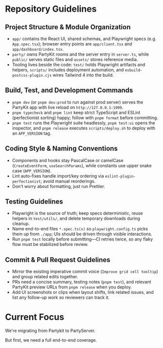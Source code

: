 # Repository Guidelines

## Project Structure & Module Organization

- `app/` contains the React UI, shared schemas, and Playwright specs (e.g.
  `App.spec.tsx`); browser entry points are `app/client.tsx` and
  `app/dashboard/index.tsx`.
- `party/` owns PartyKit rooms and the server entry in `server.ts`, while
  `public/` serves static files and `assets/` stores reference media.
- Tooling lives beside the code: `test/` holds Playwright artifacts and helpers,
  `scripts/` includes deployment automation, and `esbuild-postcss-plugin.cjs`
  wires Tailwind 4 into the build.

## Build, Test, and Development Commands

- `pnpm dev` (or `pnpm dev:prod` to run against prod server) serves the PartyKit
  app with live reload on `http://127.0.0.1:1999`.
- `pnpm typecheck` and `pnpm lint` keep strict TypeScript and ESLint
  (perfectionist sorting) happy; follow with `pnpm format` before committing.
- `pnpm test` runs the Playwright suite headlessly, `pnpm test:ui` opens the
  inspector, and `pnpm release` executes `scripts/deploy.sh` to deploy with an
  `APP_VERSION` tag.

## Coding Style & Naming Conventions

- Components and hooks stay PascalCase or camelCase (`CreateEventForm`,
  `useSearchParams`), while constants use upper snake case (`APP_VERSION`).
- Lint auto-fixes handle import/key ordering via `eslint-plugin-perfectionist`;
  avoid manual reorderings.
- Don't worry about formatting, just run Prettier.

## Testing Guidelines

- Playwright is the source of truth; keep specs deterministic, reuse helpers in
  `test/utils/`, and delete temporary downloads during cleanup.
- Name end-to-end files `*.spec.ts(x)` so `playwright.config.ts` picks them up
  from `./app`; UIs should be driven through visible interactions.
- Run `pnpm test` locally before submitting—CI retries twice, so any flaky flow
  must be stabilized before review.

## Commit & Pull Request Guidelines

- Mirror the existing imperative commit voice (`Improve grid cell tooltip`) and
  group related edits together.
- PRs need a concise summary, testing notes (`pnpm test`), and relevant PartyKit
  preview URLs from `pnpm release` when you deploy.
- Add UI screenshots or clips when layout shifts, link related issues, and list
  any follow-up work so reviewers can track it.

# Current Focus

We're migrating from Partykit to PartyServer.

But first, we need a full end-to-end coverage.
